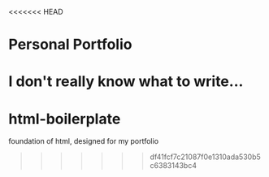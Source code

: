 <<<<<<< HEAD
# Personal Portfolio 
I don't really know what to write...
=======
# html-boilerplate
foundation of html, designed for my portfolio
>>>>>>> df41fcf7c21087f0e1310ada530b5c6383143bc4
